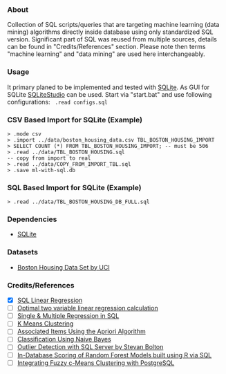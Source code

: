 ### About

Collection of SQL scripts/queries that are targeting machine learning (data mining) algorithms directly inside database using only standardized SQL version. Significant part of SQL was reused from multiple sources, details can be found in "Credits/References" section. Please note then terms "machine learning" and "data mining" are used here interchangeably.

### Usage

It primary planed to be implemented and tested with [SQLite](https://sqlite.org/). As GUI for SQLite [SQLiteStudio](http://sqlitestudio.pl/) can be used. Start via "start.bat" and use following configurations: ``` .read configs.sql```

### CSV Based Import for SQLite (Example)

```
> .mode csv
> .import ../data/boston_housing_data.csv TBL_BOSTON_HOUSING_IMPORT
> SELECT COUNT (*) FROM TBL_BOSTON_HOUSING_IMPORT; -- must be 506
> .read ../data/TBL_BOSTON_HOUSING.sql
-- copy from import to real
> .read ../data/COPY_FROM_IMPORT_TBL.sql
> .save ml-with-sql.db
```

### SQL Based Import for SQLite (Example)

```
> .read ../data/TBL_BOSTON_HOUSING_DB_FULL.sql
```

### Dependencies

* [SQLite](https://sqlite.org/)

### Datasets

* [Boston Housing Data Set by UCI](https://archive.ics.uci.edu/ml/datasets/Housing)

### Credits/References

* [X] [SQL Linear Regression](http://mikemstech.blogspot.de/2013/07/sql-linear-regression.html)
* [ ] [Optimal two variable linear regression calculation](http://stackoverflow.com/questions/2799047/optimal-two-variable-linear-regression-calculation)
* [ ] [Single & Multiple Regression in SQL](http://sqldatamine.blogspot.de/2013/07/single-multiple-regression-in-sql.html)
* [ ] [K Means Clustering](http://sqldatamine.blogspot.de/2013/08/k-means-clustering.html)
* [ ] [Associated Items Using the Apriori Algorithm](http://sqldatamine.blogspot.de/2014/02/associated-items-using-apriori-algorithm.html)
* [ ] [Classification Using Naive Bayes](http://sqldatamine.blogspot.de/2013/07/classification-using-naive-bayes.html)
* [ ] [Outlier Detection with SQL Server by Stevan Bolton](https://multidimensionalmayhem.wordpress.com/category/diy-data-mining/outlier-detection-with-sql-server/)
* [ ] [In-Database Scoring of Random Forest Models built using R via SQL](https://gist.github.com/shanebutler/96f0e78a02c84cdcf558)
* [ ] [Integrating Fuzzy c-Means Clustering with PostgreSQL](http://mzym.susu.ru/papers/Miniakhmetov_SYRCoDIS-11.pdf)
